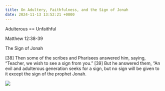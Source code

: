 ```yaml
---
title: On Adultery, Faithfulness, and the Sign of Jonah
date: 2024-11-13 13:52:21 +0000
---
```


Adulterous == Unfaithful

Matthew 12:38-39

The Sign of Jonah

[38] Then some of the scribes and Pharisees answered him, saying, “Teacher, we wish to see a sign from you.” [39] But he answered them, “An evil and adulterous generation seeks for a sign, but no sign will be given to it except the sign of the prophet Jonah.

![](/c876011a5cf2fd37426ee3c2506e1709.jpeg)